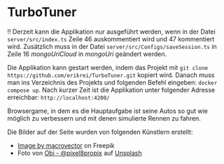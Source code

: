 # TurboTuner

!! Derzeit kann die Applikation nur ausgeführt werden, wenn in der Datei `server/src/index.ts` Zeile 46 auskommentiert wird und 47 kommentiert wird. Zusätzlich muss in der Datei `server/src/Configs/saveSession.ts` in Zeile 16 _mongoUriCloud_ in _mongoUri_ geändert werden.

Die Applikation kann gestart werden, indem das Projekt mit `git clone https://github.com/erikrei/TurboTuner.git` kopiert wird. Danach muss man ins Verzeichnis des Projekts und folgenden Befehl eingeben: `docker compose up`. Nach kurzer Zeit ist die Applikation unter folgender Adresse erreichbar: `http://localhost:4200/` 

Browsergame, in dem es die Hauptaufgabe ist seine Autos so gut wie möglich zu verbessern und mit denen simulierte Rennen zu fahren.

Die Bilder auf der Seite wurden von folgenden Künstlern erstellt:

- <a href="https://www.freepik.com/free-vector/realistic-car-headlights-ad-composition-headlights-with-green-purple-illumination_13841402.htm#page=2&query=tuning%20car&position=1&from_view=search&track=ais&uuid=bbebc944-6986-4562-ba3a-3ab37069bd21">Image by macrovector</a> on Freepik
- Foto von <a href="https://unsplash.com/de/@obionyeador?utm_content=creditCopyText&utm_medium=referral&utm_source=unsplash">Obi - @pixel8propix</a> auf <a href="https://unsplash.com/de/fotos/graustufenfoto-eines-autos-auf-der-strasse-JIcR3-O8ko8?utm_content=creditCopyText&utm_medium=referral&utm_source=unsplash">Unsplash</a>
